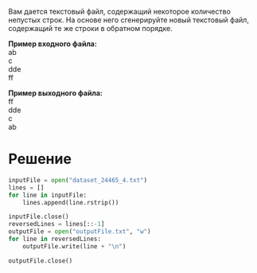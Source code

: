 Вам дается текстовый файл, содержащий некоторое количество непустых строк.
На основе него сгенерируйте новый текстовый файл, содержащий те же строки в обратном порядке.

**Пример входного файла:**\
ab\
c\
dde\
ff

**﻿Пример выходного файла:**\
ff\
dde\
c\
ab
# Решение
```python
inputFile = open("dataset_24465_4.txt")
lines = []
for line in inputFile:
    lines.append(line.rstrip())

inputFile.close()
reversedLines = lines[::-1]
outputFile = open("outputFile.txt", "w")
for line in reversedLines:
    outputFile.write(line + "\n")

outputFile.close()
```
